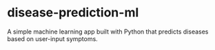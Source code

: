 # disease-prediction-ml
A simple machine learning app built with Python that predicts diseases based on user-input symptoms.
